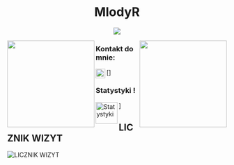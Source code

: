 
<h1 align="center">MlodyR</h1>

<p align="center">
  <img src="https://readme-typing-svg.herokuapp.com/?center=true&vCenter=true&color=da3287&width=500&lines=+discord.gg/sFVR2vs3mC" />
</p>


<img align="left" height="200" src="https://media.giphy.com/media/YMkdLKfomkpDGNM9NB/giphy.gif"/>

<img align="right" height="200" src="https://media.giphy.com/media/YMkdLKfomkpDGNM9NB/giphy.gif"/>

### Kontakt do mnie:

[<img align="left" alt="Discord" width="22px" src="https://cdn.jsdelivr.net/npm/simple-icons@v3/icons/discord.svg" />]
<br />


### Statystyki !

<img align="left" alt="Statystyki" width="50px" src="https://github-readme-stats.vercel.app/api?username=MlodyR&count_private=true&show_icons=true?theme=buefy" />]

## LICZNIK WIZYT
![LICZNIK WIZYT](https://profile-counter.glitch.me/MlodyR/count.svg)

<br />

